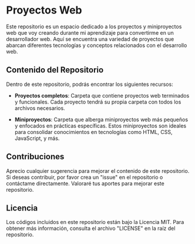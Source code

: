 # Proyectos Web

Este repositorio es un espacio dedicado a los proyectos y miniproyectos web que voy creando durante mi aprendizaje para convertirme en un desarrollador web. Aquí se encuentra una variedad de proyectos que abarcan diferentes tecnologías y conceptos relacionados con el desarrollo web.

## Contenido del Repositorio

Dentro de este repositorio, podrás encontrar los siguientes recursos:

- **Proyectos completos**: Carpeta que contiene proyectos web terminados y funcionales. Cada proyecto tendrá su propia carpeta con todos los archivos necesarios.

- **Miniproyectos**: Carpeta que alberga miniproyectos web más pequeños y enfocados en prácticas específicas. Estos miniproyectos son ideales para consolidar conocimientos en tecnologías como HTML, CSS, JavaScript, y más.

## Contribuciones

Aprecio cualquier sugerencia para mejorar el contenido de este repositorio. Si deseas contribuir, por favor crea un "issue" en el repositorio o contáctame directamente. Valoraré tus aportes para mejorar este repositorio.

## Licencia

Los códigos incluidos en este repositorio están bajo la Licencia MIT. Para obtener más información, consulta el archivo "LICENSE" en la raíz del repositorio.
